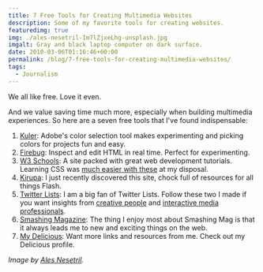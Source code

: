```yaml
---
title: 7 Free Tools for Creating Multimedia Websites
description: Some of my favorite tools for creating websites.
featuredimg: true
img: ./ales-nesetril-Im7lZjxeLhg-unsplash.jpg
imgalt: Gray and black laptop computer on dark surface.
date: 2010-03-06T01:16:46+00:00
permalink: /blog/7-free-tools-for-creating-multimedia-websites/
tags:
  - Journalism
---
```


We all like free. Love it even.

And we value saving time much more, especially when building multimedia experiences. So here are a seven free tools that I've found indispensable:

1. [Kuler](http://kuler.adobe.com/): Adobe's color selection tool makes experimenting and picking colors for projects fun and easy.
2. [Firebug](http://getfirebug.com/): Inspect and edit HTML in real time. Perfect for experimenting.
3. [W3 Schools](http://www.w3schools.com/): A site packed with great web development tutorials. Learning CSS was [much easier with these](http://www.w3schools.com/css/) at my disposal.
4. [Kirupa](http://www.kirupa.com/): I just recently discovered this site, chock full of resources for all things Flash.
5. [Twitter Lists](http://blog.twitter.com/2009/10/theres-list-for-that.html): I am a big fan of Twitter Lists. Follow these two I made if you want insights from [creative people](http://twitter.com/DavidAKennedy/creative) and [interactive media professionals](http://twitter.com/DavidAKennedy/internet-tech).
6. [Smashing Magazine](http://www.smashingmagazine.com/): The thing I enjoy most about Smashing Mag is that it always leads me to new and exciting things on the web.
7. [My Delicious](http://delicious.com/DavidAKennedy): Want more links and resources from me. Check out my Delicious profile.

_Image by [Ales Nesetril](https://unsplash.com/photos/Im7lZjxeLhg)._
